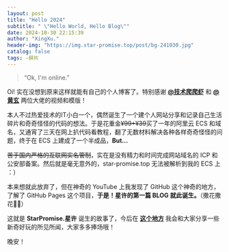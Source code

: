 ```yaml
---
layout: post
title: "Hello 2024"
subtitle: " \"Hello World, Hello Blog\""
date: 2024-10-30 22:15:39
author: "XingXu."
header-img: "https://img.star-promise.top/post/bg-241030.jpg"
catalog: false
tags: -碎片
---
```


> “Ok, I'm online.”

Oi! 实在没想到原来这样就能有自己的个人博客了。特别感谢 [**@技术爬爬虾**](https://github.com/tech-shrimp) 和 [**@黄玄**](https://github.com/Huxpro) 两位大佬的视频和模版！

本人不过热爱技术的IT小白一个，偶然诞生了一个建个人网站分享和记录自己生活碎片和奇奇怪怪的代码的想法。于是花重金~~¥99+¥39~~买了一年的阿里云 ECS 和域名，又通宵了三天在网上扒代码看教程，翻了无数材料解决各种各样奇奇怪怪的问题，终于在 ECS 上建成了一个半成品，**But...**

~~苦于国内严格的互联网实名管制~~，实在是没有精力和时间完成网站域名的 ICP 和公安部备案。然后就是毫无意外的，star-promise.top 无法被解析到我的 ECS 上 ：）

本来想就此放弃了，但在神奇的 YouTube 上我发现了 GitHub 这个神奇的地方，了解了 GitHub Pages 这个项目，**于是！星许的第一篇 BLOG 就此诞生。**（撒花撒花🎉🎉）

这就是 **StarPromise.星许** 诞生的故事了，今后在 [**这个地方**](https://blog.star-promise.top) 我会和大家分享一些新奇好玩的所见所闻，大家多多捧场哦！

晚安！
